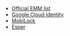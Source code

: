 - [Official EMM list](https://androidenterprisepartners.withgoogle.com/emm/) 
- [Google Cloud Identity](https://cloud.google.com/identity/)
- [MobiLock](https://mobilock.in/mobile-device-management) 
- [Esper](https://www.esper.io/)
